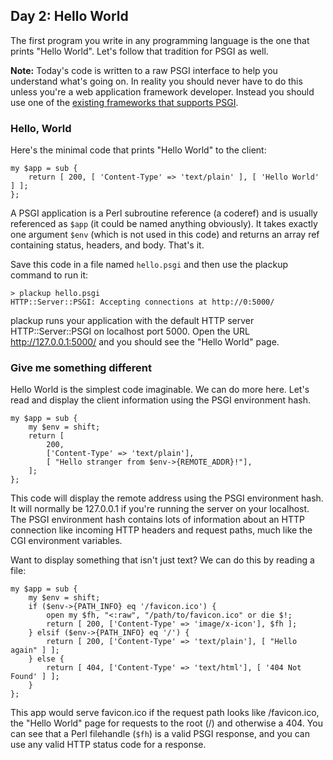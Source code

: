 ## Day 2: Hello World

The first program you write in any programming language is the one that prints "Hello World". Let's follow that tradition for PSGI as well.

**Note:** Today's code is written to a raw PSGI interface to help you understand what's going on. In reality you should never have to do this unless you're a web application framework developer. Instead you should use one of the [existing frameworks that supports PSGI](http://plackperl.org/#frameworks).

### Hello, World

Here's the minimal code that prints "Hello World" to the client:

    my $app = sub {
        return [ 200, [ 'Content-Type' => 'text/plain' ], [ 'Hello World' ] ];
    };

A PSGI application is a Perl subroutine reference (a coderef) and is usually referenced as `$app` (it could be named anything obviously). It takes exactly one argument `$env` (which is not used in this code) and returns an array ref containing status, headers, and body. That's it.

Save this code in a file named `hello.psgi` and then use the plackup command to run it:

    > plackup hello.psgi
    HTTP::Server::PSGI: Accepting connections at http://0:5000/

plackup runs your application with the default HTTP server HTTP::Server::PSGI on localhost port 5000. Open the URL http://127.0.0.1:5000/ and you should see the "Hello World" page.

### Give me something different

Hello World is the simplest code imaginable. We can do more here. Let's read and display the client information using the PSGI environment hash.

    my $app = sub {
        my $env = shift;
        return [
            200,
            ['Content-Type' => 'text/plain'],
            [ "Hello stranger from $env->{REMOTE_ADDR}!"],
        ];
    };

This code will display the remote address using the PSGI environment hash. It will normally be 127.0.0.1 if you're running the server on your localhost. The PSGI environment hash contains lots of information about an HTTP connection like incoming HTTP headers and request paths, much like the CGI environment variables.

Want to display something that isn't just text? We can do this by reading a file:

    my $app = sub {
        my $env = shift;
        if ($env->{PATH_INFO} eq '/favicon.ico') {
            open my $fh, "<:raw", "/path/to/favicon.ico" or die $!;
            return [ 200, ['Content-Type' => 'image/x-icon'], $fh ];
        } elsif ($env->{PATH_INFO} eq '/') {
            return [ 200, ['Content-Type' => 'text/plain'], [ "Hello again" ] ];
        } else {
            return [ 404, ['Content-Type' => 'text/html'], [ '404 Not Found' ] ];
        }
    };

This app would serve favicon.ico if the request path looks like /favicon.ico, the "Hello World" page for requests to the root (/) and otherwise a 404. You can see that a Perl filehandle (`$fh`) is a valid PSGI response, and you can use any valid HTTP status code for a response.
